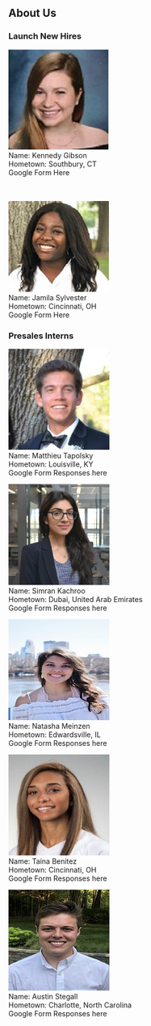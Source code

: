 ## About Us
### Launch New Hires
  ![Image](/photos/kennedy_gibson.jpg) <br/>
  Name: Kennedy Gibson <br/>
  Hometown: Southbury, CT<br/>
  Google Form Here<br/><br/><br/>
  
  ![Image](/photos/jamila_sylvester.jpg) <br/>
  Name: Jamila Sylvester <br/>
  Hometown: Cincinnati, OH<br/>
  Google Form Here
  
  
### Presales Interns
  ![Image](/photos/testing.jpg) <br/>
  Name: Matthieu Tapolsky<br/>
  Hometown: Louisville, KY<br/>
  Google Form Responses here
  
  
  ![Image](/photos/simran_kachroo.jpeg) <br/>
  Name: Simran Kachroo<br/>
  Hometown: Dubai, United Arab Emirates<br/>
  Google Form Responses here
  
  
  ![Image](/photos/natasha_meinzen.JPG) <br/>
  Name: Natasha Meinzen<br/>
  Hometown: Edwardsville, IL<br/>
  Google Form Responses here
  
  
  ![Image](/photos/taina_benitez.png) <br/>
  Name: Taina Benitez<br/>
  Hometown: Cincinnati, OH<br/>
  Google Form Responses here
  
  
  ![Image](/photos/austin_stegall.jpeg) <br/>
  Name: Austin Stegall <br/>
  Hometown: Charlotte, North Carolina<br/>
  Google Form Responses here
